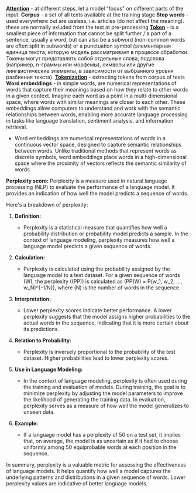 **[Attention](https://lena-voita.github.io/nlp_course/seq2seq_and_attention.html#:~:text=Attention%3A%20A%20High%2DLevel%20View)** - at different steps, let a model "focus" on different parts of the input.
**Corpus** - a set of all texts available at the training stage
**Stop words** - used everywhere but are useless, i.e. articles (do not affect the meaning). these are normally exluded from the text at pre-processing
**[Token](https://huggingface.co/docs/transformers/v4.36.1/en/glossary#token)** - is a smallest piece of information that cannot be split further / a part of a sentence, usually a word, but can also be a subword (non-common words are often split in subwords) or a punctuation symbol (элементарная единица текста, которую модель рассматривает в процессе обработки. Токены могут представлять собой отдельные слова, подслова (например, n-граммы или морфемы), символы или другие лингвистические элементы, в зависимости от выбранного уровня разбиения текста).
**[Tokenization](https://huggingface.co/docs/transformers/tokenizer_summary)** - extracting tokens from corpus of texts
**Word embeddings** - in simple words, are numerical representations of words that capture their meanings based on how they relate to other words in a given context. Imagine each word as a point in a multi-dimensional space, where words with similar meanings are closer to each other. These embeddings allow computers to understand and work with the semantic relationships between words, enabling more accurate language processing in tasks like language translation, sentiment analysis, and information retrieval.
- Word embeddings are numerical representations of words in a continuous vector space, designed to capture semantic relationships between words. Unlike traditional methods that represent words as discrete symbols, word embeddings place words in a high-dimensional space where the proximity of vectors reflects the semantic similarity of words.

**Perplexity score:** Perplexity is a measure used in natural language processing (NLP) to evaluate the performance of a language model. It provides an indication of how well the model predicts a sequence of words.

Here's a breakdown of perplexity:

1. **Definition:**
   - Perplexity is a statistical measure that quantifies how well a probability distribution or probability model predicts a sample. In the context of language modeling, perplexity measures how well a language model predicts a given sequence of words.

2. **Calculation:**
   - Perplexity is calculated using the probability assigned by the language model to a test dataset. For a given sequence of words \(W\), the perplexity (\(PP\)) is calculated as \(PP(W) = P(w_1, w_2, ..., w_N)^{-1/N}\), where \(N\) is the number of words in the sequence.

3. **Interpretation:**
   - Lower perplexity scores indicate better performance. A lower perplexity suggests that the model assigns higher probabilities to the actual words in the sequence, indicating that it is more certain about its predictions.

4. **Relation to Probability:**
   - Perplexity is inversely proportional to the probability of the test dataset. Higher probabilities lead to lower perplexity scores.

5. **Use in Language Modeling:**
   - In the context of language modeling, perplexity is often used during the training and evaluation of models. During training, the goal is to minimize perplexity by adjusting the model parameters to improve the likelihood of generating the training data. In evaluation, perplexity serves as a measure of how well the model generalizes to unseen data.

6. **Example:**
   - If a language model has a perplexity of 50 on a test set, it implies that, on average, the model is as uncertain as if it had to choose uniformly among 50 equiprobable words at each position in the sequence.

In summary, perplexity is a valuable metric for assessing the effectiveness of language models. It helps quantify how well a model captures the underlying patterns and distributions in a given sequence of words. Lower perplexity values are indicative of better language models.